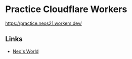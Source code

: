 # Practice Cloudflare Workers

<https://practice.neos21.workers.dev/>


## Links

- [Neo's World](https://neos21.net/)
